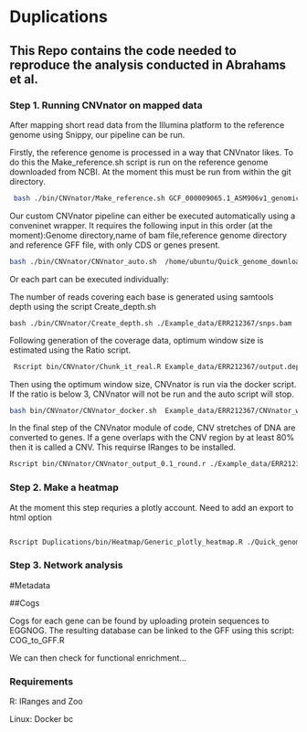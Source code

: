 # Duplications

## This Repo contains the code needed to reproduce the analysis conducted in  Abrahams et al.

### Step 1. Running CNVnator on mapped data

After mapping short read data from the Illumina platform to the reference genome using Snippy, our pipeline can be run. 

Firstly, the reference genome is processed in a way that CNVnator likes. To do this the Make_reference.sh script is run on the reference genome downloaded from NCBI. At the moment this must be run from within the git directory.
```bash
 bash ./bin/CNVnator/Make_reference.sh GCF_000009065.1_ASM906v1_genomic.fna
```


Our custom CNVnator pipeline can either be executed automatically using a conveninet wrapper. It requires the following input in this order (at the moment):Genome directory,name of bam file,reference genome directory and reference 
GFF file, with only CDS or genes present.
```bash
bash ./bin/CNVnator/CNVnator_auto.sh  /home/ubuntu/Quick_genome_download/Mapped_genomes/ERR3014612 snps.bam ./Reference_genomes GCF_000195955.2_ASM19595v2_genomic.gff
```



Or each part can be executed individually:

The number of reads covering each base is generated using samtools depth using the script Create_depth.sh
```
bash ./bin/CNVnator/Create_depth.sh ./Example_data/ERR212367/snps.bam
``` 

Following generation of the coverage data,  optimum window size is estimated using the Ratio script.
```bash
 Rscript bin/CNVnator/Chunk_it_real.R Example_data/ERR212367/output.depth
```

Then using the optimum window size, CNVnator is run via the docker script. If the ratio is below 3, CNVnator will not be run and the auto script will stop.

```bash
bash bin/CNVnator/CNVnator_docker.sh  Example_data/ERR212367/CNVnator_window_table_top_hit.txt
```

In the final step of the CNVnator module of code, CNV stretches of DNA are converted to genes. If a gene overlaps with the CNV region by at least 80% then it is called a CNV. This requirse IRanges to be installed.

```bash
Rscript bin/CNVnator/CNVnator_output_0.1_round.r ./Example_data/ERR212367/CNVnator_out_100.txt GCF_000009065.1_ASM906v1_genomic.gff
```

### Step 2. Make a heatmap


At the moment this step requries a plotly account. Need to add an export to html option


```bash

Rscript Duplications/bin/Heatmap/Generic_plotly_heatmap.R ./Quick_genome_download/Mapped_genomes/all_cnvnator_results.txt GRAPH_NAME
```

### Step 3. Network analysis




#Metadata

##Cogs

Cogs for each gene can be found by uploading protein sequences to EGGNOG. The resulting database can be linked to the GFF using this script: COG_to_GFF.R

We can then check for functional enrichment...


### Requirements
R:
IRanges and Zoo

Linux:
Docker
bc
